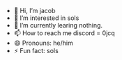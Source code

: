 - 👋 Hi, I’m jacob
- 👀 I’m interested in sols
- 🌱 I’m currently learing nothing.
- 📫 How to reach me discord = 0jcq
- 😄 Pronouns: he/him
- ⚡ Fun fact: sols 

<!---
0jcq/0jcq is a ✨ special ✨ repository because its `README.md` (this file) appears on your GitHub profile.
You can click the Preview link to take a look at your changes.
--->
